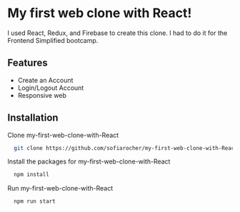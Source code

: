 
# My first web clone with React!

I used React, Redux, and Firebase to create this clone. I had to do it for the Frontend Simplified bootcamp. 

## Features

- Create an Account
- Login/Logout Account
- Responsive web 



## Installation

Clone my-first-web-clone-with-React

```bash
  git clone https://github.com/sofiarocher/my-first-web-clone-with-React.git
```

Install the packages for my-first-web-clone-with-React

```bash
  npm install
```

Run my-first-web-clone-with-React

```bash
  npm run start
```
    
